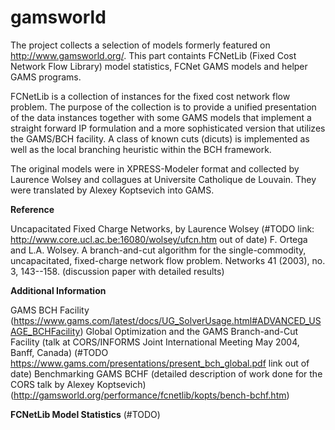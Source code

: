 # gamsworld

The project collects a selection of models formerly featured on http://www.gamsworld.org/. This part containts FCNetLib (Fixed Cost Network Flow Library) model statistics, FCNet GAMS models and helper GAMS programs.

FCNetLib is a collection of instances for the fixed cost network flow problem. The purpose of the collection is to provide a unified presentation of the data instances together with some GAMS models that implement a straight forward IP formulation and a more sophisticated version that utilizes the GAMS/BCH facility. A class of known cuts (dicuts) is implemented as well as the local branching heuristic within the BCH framework.

The original models were in XPRESS-Modeler format and collected by Laurence Wolsey and collagues at Universite Catholique de Louvain. They were translated by Alexey Koptsevich into GAMS.

**Reference**

Uncapacitated Fixed Charge Networks, by Laurence Wolsey (#TODO link: http://www.core.ucl.ac.be:16080/wolsey/ufcn.htm out of date)
F. Ortega and L.A. Wolsey. A branch-and-cut algorithm for the single-commodity, uncapacitated, fixed-charge network flow problem. Networks 41 (2003), no. 3, 143--158. (discussion paper with detailed results)

**Additional Information**

GAMS BCH Facility (https://www.gams.com/latest/docs/UG_SolverUsage.html#ADVANCED_USAGE_BCHFacility)
Global Optimization and the GAMS Branch-and-Cut Facility (talk at CORS/INFORMS Joint International Meeting May 2004, Banff, Canada) (#TODO https://www.gams.com/presentations/present_bch_global.pdf link out of date)
Benchmarking GAMS BCHF (detailed description of work done for the CORS talk by Alexey Koptsevich) (http://gamsworld.org/performance/fcnetlib/kopts/bench-bchf.htm)

**FCNetLib Model Statistics** (#TODO)

